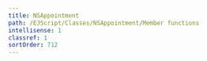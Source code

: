 ```yaml
---
title: NSAppointment
path: /EJScript/Classes/NSAppointment/Member functions
intellisense: 1
classref: 1
sortOrder: 712
---
```





